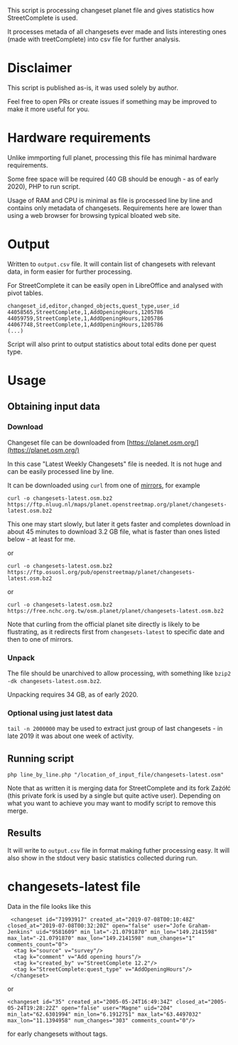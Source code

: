 This script is processing changeset planet file and gives statistics how StreetComplete is used.

It processes metada of all changesets ever made and lists interesting ones (made with treetComplete) into csv file for further analysis.

# Disclaimer

This script is published as-is, it was used solely by author.

Feel free to open PRs or create issues if something may be improved to make it more useful for you.

# Hardware requirements

Unlike immporting full planet, processing this file has minimal hardware requirements.

Some free space will be required (40 GB should be enough - as of early 2020), PHP to run script.

Usage of RAM and CPU is minimal as file is processed line by line and contains only metadata of changesets. Requirements here are lower than using a web browser for browsing typical bloated web site.

# Output

Written to `output.csv` file. It will contain list of changesets with relevant data, in form easier for further processing.

For StreetComplete it can be easily open in LibreOffice and analysed with pivot tables.

```
changeset_id,editor,changed_objects,quest_type,user_id
44058565,StreetComplete,1,AddOpeningHours,1205786
44059759,StreetComplete,1,AddOpeningHours,1205786
44067748,StreetComplete,1,AddOpeningHours,1205786
(...)
```

Script will also print to output statistics about total edits done per quest type.

# Usage

## Obtaining input data

### Download

Changeset file can be downloaded from [https://planet.osm.org/](https://planet.osm.org/)

In this case "Latest Weekly Changesets" file is needed. It is not huge and can be easily processed line by line.

It can be downloaded using `curl` from one of [mirrors](https://wiki.openstreetmap.org/wiki/Planet.osm#Downloading), for example

`curl -o changesets-latest.osm.bz2 https://ftp.nluug.nl/maps/planet.openstreetmap.org/planet/changesets-latest.osm.bz2`

This one may start slowly, but later it gets faster and completes download in about 45 minutes to download 3.2 GB file, what is faster than ones listed below - at least for me.

or

`curl -o changesets-latest.osm.bz2 https://ftp.osuosl.org/pub/openstreetmap/planet/changesets-latest.osm.bz2`

or

`curl -o changesets-latest.osm.bz2 https://free.nchc.org.tw/osm.planet/planet/changesets-latest.osm.bz2`

Note that curling from the official planet site directly is likely to be flustrating, as it redirects first from `changesets-latest` to specific date and then to one of mirrors.

### Unpack

The file should be unarchived to allow processing, with something like `bzip2 -dk changesets-latest.osm.bz2`.

Unpacking requires 34 GB, as of early 2020.


### Optional using just latest data

`tail -n 2000000` may be used to extract just group of last changesets - in late 2019 it was about one week of activity.

## Running script

`php line_by_line.php "/location_of_input_file/changesets-latest.osm"`

Note that as written it is merging data for StreetComplete and its fork Zażółć (this private fork is used by a single but quite active user). Depending on what you want to achieve you may want to modify script to remove this merge.

## Results

It will write to `output.csv` file in format making futher processing easy. It will also show in the stdout very basic statistics collected during run.

# changesets-latest file

Data in the file looks like this

```
 <changeset id="71993917" created_at="2019-07-08T00:10:48Z" closed_at="2019-07-08T00:32:20Z" open="false" user="Jofe Graham-Jenkins" uid="9581609" min_lat="-21.0791870" min_lon="149.2141598" max_lat="-21.0791870" max_lon="149.2141598" num_changes="1" comments_count="0">
  <tag k="source" v="survey"/>
  <tag k="comment" v="Add opening hours"/>
  <tag k="created_by" v="StreetComplete 12.2"/>
  <tag k="StreetComplete:quest_type" v="AddOpeningHours"/>
 </changeset>
```

or

```
<changeset id="35" created_at="2005-05-24T16:49:34Z" closed_at="2005-05-24T19:28:22Z" open="false" user="Magne" uid="204" min_lat="62.6301994" min_lon="6.1912751" max_lat="63.4497032" max_lon="11.1394958" num_changes="303" comments_count="0"/>
```

for early changesets without tags.
